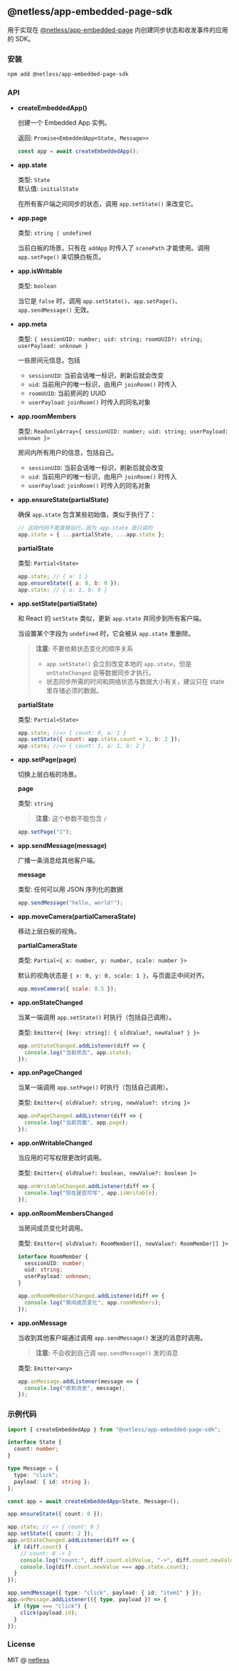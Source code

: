 ## @netless/app-embedded-page-sdk

用于实现在 [@netless/app-embedded-page](https://github.com/netless-io/netless-app/tree/master/packages/app-embedded-page) 内创建同步状态和收发事件的应用的 SDK。

### 安装

```bash
npm add @netless/app-embedded-page-sdk
```

### API

- **createEmbeddedApp()**

  创建一个 Embedded App 实例。

  返回: `Promise<EmbeddedApp<State, Message>>`

  ```js
  const app = await createEmbeddedApp();
  ```

- **app.state**

  类型: `State`\
  默认值: `initialState`

  在所有客户端之间同步的状态，调用 `app.setState()` 来改变它。

- **app.page**

  类型: `string | undefined`

  当前白板的场景，只有在 `addApp` 时传入了 `scenePath` 才能使用。调用 `app.setPage()` 来切换白板页。

- **app.isWritable**

  类型: `boolean`

  当它是 `false` 时，调用 `app.setState()`、`app.setPage()`、`app.sendMessage()` 无效。

- **app.meta**

  类型: `{ sessionUID: number; uid: string; roomUUID?: string; userPayload: unknown }`

  一些房间元信息，包括

  - `sessionUID`: 当前会话唯一标识，刷新后就会改变
  - `uid`: 当前用户的唯一标识，由用户 `joinRoom()` 时传入
  - `roomUUID`: 当前房间的 UUID
  - `userPayload`: `joinRoom()` 时传入的同名对象

- **app.roomMembers**

  类型: `ReadonlyArray<{ sessionUID: number; uid: string; userPayload: unknown }>`

  房间内所有用户的信息，包括自己。

  - `sessionUID`: 当前会话唯一标识，刷新后就会改变
  - `uid`: 当前用户的唯一标识，由用户 `joinRoom()` 时传入
  - `userPayload`: `joinRoom()` 时传入的同名对象

- **app.ensureState(partialState)**

  确保 `app.state` 包含某些初始值，类似于执行了：

  ```js
  // 这段代码不能直接运行，因为 app.state 是只读的
  app.state = { ...partialState, ...app.state };
  ```

  **partialState**

  类型: `Partial<State>`

  ```js
  app.state; // { a: 1 }
  app.ensureState({ a: 0, b: 0 });
  app.state; // { a: 1, b: 0 }
  ```

- **app.setState(partialState)**

  和 React 的 `setState` 类似，更新 `app.state` 并同步到所有客户端。

  当设置某个字段为 `undefined` 时，它会被从 `app.state` 里删除。

  > **注意:** 不要依赖状态变化的顺序关系
  >
  > - `app.setState()` 会立刻改变本地的 `app.state`，但是 `onStateChanged` 会等数据同步才执行。
  > - 状态同步所需的时间和网络状态与数据大小有关，建议只在 state 里存储必须的数据。

  **partialState**

  类型: `Partial<State>`

  ```js
  app.state; //=> { count: 0, a: 1 }
  app.setState({ count: app.state.count + 1, b: 2 });
  app.state; //=> { count: 1, a: 1, b: 2 }
  ```

- **app.setPage(page)**

  切换上层白板的场景。

  **page**

  类型: `string`

  > **注意:** 这个参数不能包含 `/`

  ```js
  app.setPage("1");
  ```

- **app.sendMessage(message)**

  广播一条消息给其他客户端。

  **message**

  类型: 任何可以用 JSON 序列化的数据

  ```js
  app.sendMessage("hello, world!");
  ```

- **app.moveCamera(partialCameraState)**

  移动上层白板的视角。

  **partialCameraState**

  类型: `Partial<{ x: number, y: number, scale: number }>`

  默认的视角状态是 `{ x: 0, y: 0, scale: 1 }`，与页面正中间对齐。

  ```js
  app.moveCamera({ scale: 0.5 });
  ```

- **app.onStateChanged**

  当某一端调用 `app.setState()` 时执行（包括自己调用）。

  类型: `Emitter<{ [key: string]: { oldValue?, newValue? } }>`

  ```js
  app.onStateChanged.addListener(diff => {
    console.log("当前状态", app.state);
  });
  ```

- **app.onPageChanged**

  当某一端调用 `app.setPage()` 时执行（包括自己调用）。

  类型: `Emitter<{ oldValue?: string, newValue?: string }>`

  ```js
  app.onPageChanged.addListener(diff => {
    console.log("当前页面", app.page);
  });
  ```

- **app.onWritableChanged**

  当应用的可写权限更改时调用。

  类型: `Emitter<{ oldValue?: boolean, newValue?: boolean }>`

  ```js
  app.onWritableChanged.addListener(diff => {
    console.log("现在是否可写", app.isWritable);
  });
  ```

- **app.onRoomMembersChanged**

  当房间成员变化时调用。

  类型: `Emitter<{ oldValue?: RoomMember[], newValue?: RoomMember[] }>`

  ```ts
  interface RoomMember {
    sessionUID: number;
    uid: string;
    userPayload: unknown;
  }
  ```

  ```js
  app.onRoomMembersChanged.addListener(diff => {
    console.log("房间成员变化", app.roomMembers);
  });
  ```

- **app.onMessage**

  当收到其他客户端通过调用 `app.sendMessage()` 发送的消息时调用。

  > **注意:** 不会收到自己调 `app.sendMessage()` 发的消息

  类型: `Emitter<any>`

  ```js
  app.onMessage.addListener(message => {
    console.log("收到消息", message);
  });
  ```

### 示例代码

```ts
import { createEmbeddedApp } from "@netless/app-embedded-page-sdk";

interface State {
  count: number;
}

type Message = {
  type: "click";
  payload: { id: string };
};

const app = await createEmbeddedApp<State, Message>();

app.ensureState({ count: 0 });

app.state; // => { count: 0 }
app.setState({ count: 2 });
app.onStateChanged.addListener(diff => {
  if (diff.count) {
    // count: 0 -> 2
    console.log("count:", diff.count.oldValue, "->", diff.count.newValue);
    console.log(diff.count.newValue === app.state.count);
  }
});

app.sendMessage({ type: "click", payload: { id: "item1" } });
app.onMessage.addListener(({ type, payload }) => {
  if (type === "click") {
    click(payload.id);
  }
});
```

### License

MIT @ [netless](https://github.com/netless-io)
